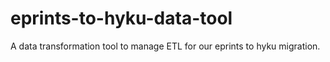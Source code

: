 # eprints-to-hyku-data-tool
A data transformation tool to manage ETL for our eprints to hyku migration.
